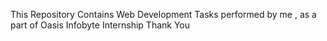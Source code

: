 This Repository Contains Web Development Tasks performed by me , as a part of Oasis Infobyte Internship 
Thank You
